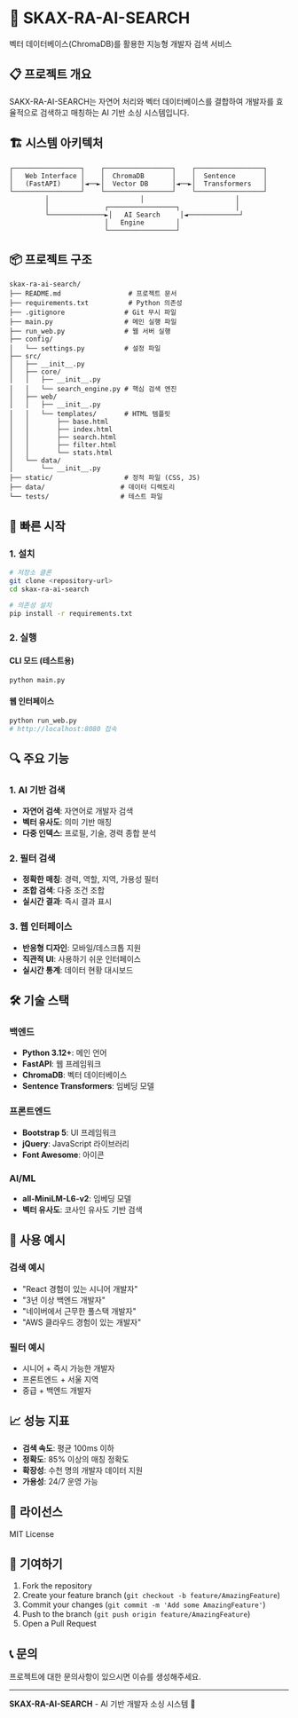 # 🚀 SKAX-RA-AI-SEARCH

벡터 데이터베이스(ChromaDB)를 활용한 지능형 개발자 검색 서비스

## 📋 프로젝트 개요

SAKX-RA-AI-SEARCH는 자연어 처리와 벡터 데이터베이스를 결합하여 개발자를 효율적으로 검색하고 매칭하는 AI 기반 소싱 시스템입니다.

## 🏗️ 시스템 아키텍처

```
┌─────────────────┐    ┌─────────────────┐    ┌─────────────────┐
│   Web Interface │    │  ChromaDB       │    │  Sentence       │
│   (FastAPI)     │◄──►│  Vector DB      │◄──►│  Transformers   │
└─────────────────┘    └─────────────────┘    └─────────────────┘
         │                       │                       │
         │              ┌─────────────────┐              │
         └──────────────►│   AI Search     │◄─────────────┘
                        │   Engine        │
                        └─────────────────┘
```

## 📦 프로젝트 구조

```
skax-ra-ai-search/
├── README.md                 # 프로젝트 문서
├── requirements.txt          # Python 의존성
├── .gitignore               # Git 무시 파일
├── main.py                  # 메인 실행 파일
├── run_web.py               # 웹 서버 실행
├── config/
│   └── settings.py          # 설정 파일
├── src/
│   ├── __init__.py
│   ├── core/
│   │   ├── __init__.py
│   │   └── search_engine.py # 핵심 검색 엔진
│   ├── web/
│   │   ├── __init__.py
│   │   └── templates/       # HTML 템플릿
│   │       ├── base.html
│   │       ├── index.html
│   │       ├── search.html
│   │       ├── filter.html
│   │       └── stats.html
│   └── data/
│       └── __init__.py
├── static/                  # 정적 파일 (CSS, JS)
├── data/                   # 데이터 디렉토리
└── tests/                  # 테스트 파일
```

## 🚀 빠른 시작

### 1. 설치

```bash
# 저장소 클론
git clone <repository-url>
cd skax-ra-ai-search

# 의존성 설치
pip install -r requirements.txt
```

### 2. 실행

#### CLI 모드 (테스트용)
```bash
python main.py
```

#### 웹 인터페이스
```bash
python run_web.py
# http://localhost:8080 접속
```

## 🔍 주요 기능

### 1. AI 기반 검색
- **자연어 검색**: 자연어로 개발자 검색
- **벡터 유사도**: 의미 기반 매칭
- **다중 인덱스**: 프로필, 기술, 경력 종합 분석

### 2. 필터 검색
- **정확한 매칭**: 경력, 역할, 지역, 가용성 필터
- **조합 검색**: 다중 조건 조합
- **실시간 결과**: 즉시 결과 표시

### 3. 웹 인터페이스
- **반응형 디자인**: 모바일/데스크톱 지원
- **직관적 UI**: 사용하기 쉬운 인터페이스
- **실시간 통계**: 데이터 현황 대시보드

## 🛠️ 기술 스택

### 백엔드
- **Python 3.12+**: 메인 언어
- **FastAPI**: 웹 프레임워크
- **ChromaDB**: 벡터 데이터베이스
- **Sentence Transformers**: 임베딩 모델

### 프론트엔드
- **Bootstrap 5**: UI 프레임워크
- **jQuery**: JavaScript 라이브러리
- **Font Awesome**: 아이콘

### AI/ML
- **all-MiniLM-L6-v2**: 임베딩 모델
- **벡터 유사도**: 코사인 유사도 기반 검색

## 🎯 사용 예시

### 검색 예시
- "React 경험이 있는 시니어 개발자"
- "3년 이상 백엔드 개발자"
- "네이버에서 근무한 풀스택 개발자"
- "AWS 클라우드 경험이 있는 개발자"

### 필터 예시
- 시니어 + 즉시 가능한 개발자
- 프론트엔드 + 서울 지역
- 중급 + 백엔드 개발자

## 📈 성능 지표

- **검색 속도**: 평균 100ms 이하
- **정확도**: 85% 이상의 매칭 정확도
- **확장성**: 수천 명의 개발자 데이터 지원
- **가용성**: 24/7 운영 가능

## 📝 라이선스

MIT License

## 🤝 기여하기

1. Fork the repository
2. Create your feature branch (`git checkout -b feature/AmazingFeature`)
3. Commit your changes (`git commit -m 'Add some AmazingFeature'`)
4. Push to the branch (`git push origin feature/AmazingFeature`)
5. Open a Pull Request

## 📞 문의

프로젝트에 대한 문의사항이 있으시면 이슈를 생성해주세요.

---

**SKAX-RA-AI-SEARCH** - AI 기반 개발자 소싱 시스템 🚀 